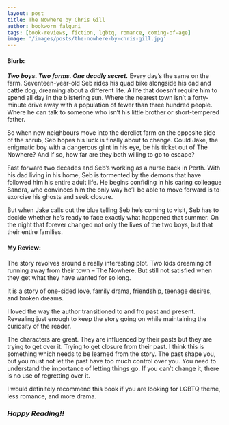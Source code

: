 ```yaml
---
layout: post
title: The Nowhere by Chris Gill
author: bookworm_falguni
tags: [book-reviews, fiction, lgbtq, romance, coming-of-age]
image: '/images/posts/the-nowhere-by-chris-gill.jpg'
---
```


#### **Blurb:** 
***Two boys. Two farms. One deadly secret.***
Every day’s the same on the farm. Seventeen-year-old Seb rides his quad bike alongside his dad and cattle dog, dreaming about a different life. A life that doesn’t require him to spend all day in the blistering sun. Where the nearest town isn’t a forty-minute drive away with a population of fewer than three hundred people. Where he can talk to someone who isn’t his little brother or short-tempered father.

So when new neighbours move into the derelict farm on the opposite side of the shrub, Seb hopes his luck is finally about to change. Could Jake, the enigmatic boy with a dangerous glint in his eye, be his ticket out of The Nowhere? And if so, how far are they both willing to go to escape?

Fast forward two decades and Seb’s working as a nurse back in Perth. With his dad living in his home, Seb is tormented by the demons that have followed him his entire adult life. He begins confiding in his caring colleague Sandra, who convinces him the only way he’ll be able to move forward is to exorcise his ghosts and seek closure.

But when Jake calls out the blue telling Seb he’s coming to visit, Seb has to decide whether he’s ready to face exactly what happened that summer. On the night that forever changed not only the lives of the two boys, but that their entire families.

#### **My Review:**
The story revolves around a really interesting plot. Two kids dreaming of running away from their town –  The Nowhere. But still not satisfied when they get what they have wanted for so long.

It is a story of one-sided love, family drama, friendship, teenage desires, and broken dreams.

I loved the way the author transitioned to and fro past and present. Revealing just enough to keep the story going on while maintaining the curiosity of the reader.

The characters are great. They are influenced by their pasts but they are trying to get over it. Trying to get closure from their past. I think this is something which needs to be learned from the story. The past shape you, but you must not let the past have too much control over you. You need to understand the importance of letting things go. If you can’t change it, there is no use of regretting over it.

I would definitely recommend this book if you are looking for LGBTQ theme, less romance, and more drama.

### ***Happy Reading!!***
